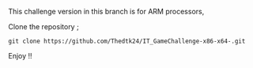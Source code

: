 This challenge version in this branch is for ARM processors,

Clone the repository ;

```
git clone https://github.com/Thedtk24/IT_GameChallenge-x86-x64-.git
```


Enjoy !!
